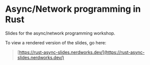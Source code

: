 # Async/Network programming in Rust

Slides for the async/network programming workshop.

To view a rendered version of the slides, go here:

> [https://rust-async-slides.nerdworks.dev/](https://rust-async-slides.nerdworks.dev/)
